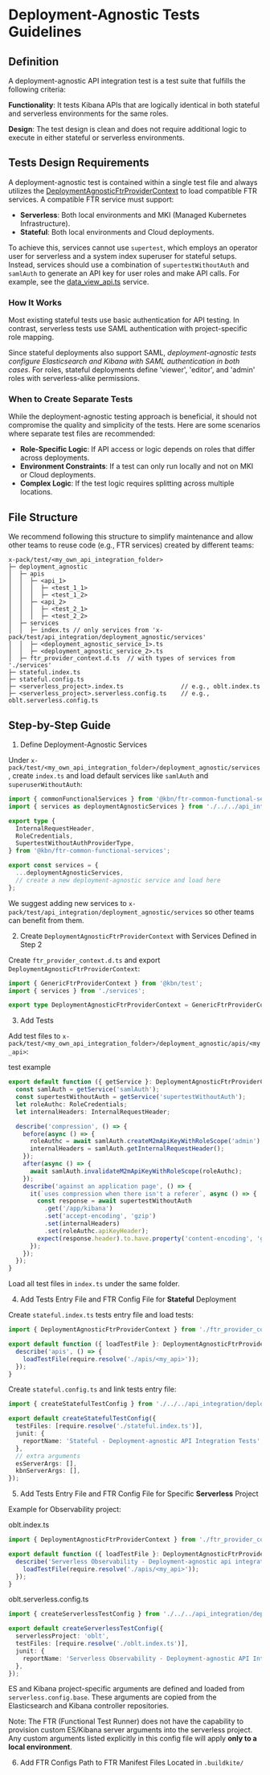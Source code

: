 # Deployment-Agnostic Tests Guidelines

## Definition
A deployment-agnostic API integration test is a test suite that fulfills the following criteria:

**Functionality**: It tests Kibana APIs that are logically identical in both stateful and serverless environments for the same roles.

**Design**: The test design is clean and does not require additional logic to execute in either stateful or serverless environments.

## Tests Design Requirements
A deployment-agnostic test is contained within a single test file and always utilizes the [DeploymentAgnosticFtrProviderContext](https://github.com/elastic/kibana/blob/main/x-pack/test/api_integration/deployment_agnostic/ftr_provider_context.d.ts) to load compatible FTR services. A compatible FTR service must support:

- **Serverless**: Both local environments and MKI (Managed Kubernetes Infrastructure).
- **Stateful**: Both local environments and Cloud deployments.

To achieve this, services cannot use `supertest`, which employs an operator user for serverless and a system index superuser for stateful setups. Instead, services should use a combination of `supertestWithoutAuth` and `samlAuth` to generate an API key for user roles and make API calls. For example, see the [data_view_api.ts](https://github.com/elastic/kibana/blob/main/x-pack/test/api_integration/deployment_agnostic/services/data_view_api.ts) service.

### How It Works
Most existing stateful tests use basic authentication for API testing. In contrast, serverless tests use SAML authentication with project-specific role mapping.

Since stateful deployments also support SAML, *deployment-agnostic tests configure Elasticsearch and Kibana with SAML authentication in both cases*. For roles, stateful deployments define 'viewer', 'editor', and 'admin' roles with serverless-alike permissions.

### When to Create Separate Tests
While the deployment-agnostic testing approach is beneficial, it should not compromise the quality and simplicity of the tests. Here are some scenarios where separate test files are recommended:

- **Role-Specific Logic**: If API access or logic depends on roles that differ across deployments.
- **Environment Constraints**: If a test can only run locally and not on MKI or Cloud deployments.
- **Complex Logic**: If the test logic requires splitting across multiple locations.

## File Structure
We recommend following this structure to simplify maintenance and allow other teams to reuse code (e.g., FTR services) created by different teams:

```
x-pack/test/<my_own_api_integration_folder>
├─ deployment_agnostic
│  ├─ apis
│  │  ├─ <api_1>
│  │  │  ├─ <test_1_1>
│  │  │  ├─ <test_1_2>
│  │  ├─ <api_2>
│  │  │  ├─ <test_2_1>
│  │  │  ├─ <test_2_2>
│  ├─ services
│  │  ├─ index.ts // only services from 'x-pack/test/api_integration/deployment_agnostic/services'
│  │  ├─ <deployment_agnostic_service_1>.ts
│  │  ├─ <deployment_agnostic_service_2>.ts
│  ├─ ftr_provider_context.d.ts  // with types of services from './services'
├─ stateful.index.ts
├─ stateful.config.ts 
├─ <serverless_project>.index.ts                // e.g., oblt.index.ts
├─ <serverless_project>.serverless.config.ts    // e.g., oblt.serverless.config.ts
```

## Step-by-Step Guide
1. Define Deployment-Agnostic Services

Under `x-pack/test/<my_own_api_integration_folder>/deployment_agnostic/services`, create `index.ts` and load default services like `samlAuth` and `superuserWithoutAuth`:

```ts
import { commonFunctionalServices } from '@kbn/ftr-common-functional-services';
import { services as deploymentAgnosticServices } from './../../api_integration/deployment_agnostic/services';

export type {
  InternalRequestHeader,
  RoleCredentials,
  SupertestWithoutAuthProviderType,
} from '@kbn/ftr-common-functional-services';

export const services = {
  ...deploymentAgnosticServices,
  // create a new deployment-agnostic service and load here
};
```

We suggest adding new services to `x-pack/test/api_integration/deployment_agnostic/services` so other teams can benefit from them.

2. Create `DeploymentAgnosticFtrProviderContext` with Services Defined in Step 2

Create `ftr_provider_context.d.ts` and export `DeploymentAgnosticFtrProviderContext`:
```ts
import { GenericFtrProviderContext } from '@kbn/test';
import { services } from './services';

export type DeploymentAgnosticFtrProviderContext = GenericFtrProviderContext<typeof services, {}>;
```

3. Add Tests

Add test files to `x-pack/test/<my_own_api_integration_folder>/deployment_agnostic/apis/<my_api>`:

test example
```ts
export default function ({ getService }: DeploymentAgnosticFtrProviderContext) {
  const samlAuth = getService('samlAuth');
  const supertestWithoutAuth = getService('supertestWithoutAuth');
  let roleAuthc: RoleCredentials;
  let internalHeaders: InternalRequestHeader;

  describe('compression', () => {
    before(async () => {
      roleAuthc = await samlAuth.createM2mApiKeyWithRoleScope('admin');
      internalHeaders = samlAuth.getInternalRequestHeader();
    });
    after(async () => {
      await samlAuth.invalidateM2mApiKeyWithRoleScope(roleAuthc);
    });
    describe('against an application page', () => {
      it(`uses compression when there isn't a referer`, async () => {
        const response = await supertestWithoutAuth
          .get('/app/kibana')
          .set('accept-encoding', 'gzip')
          .set(internalHeaders)
          .set(roleAuthc.apiKeyHeader);
        expect(response.header).to.have.property('content-encoding', 'gzip');
      });
    });
  });
}
```
Load all test files in `index.ts` under the same folder.

4. Add Tests Entry File and FTR Config File for **Stateful** Deployment

Create `stateful.index.ts` tests entry file and load tests:

```ts
import { DeploymentAgnosticFtrProviderContext } from './ftr_provider_context';

export default function ({ loadTestFile }: DeploymentAgnosticFtrProviderContext) {
  describe('apis', () => {
    loadTestFile(require.resolve('./apis/<my_api>'));
  });
}
```

Create `stateful.config.ts` and link tests entry file:

```ts
import { createStatefulTestConfig } from './../../api_integration/deployment_agnostic/default_configs/stateful.config.base';

export default createStatefulTestConfig({
  testFiles: [require.resolve('./stateful.index.ts')],
  junit: {
    reportName: 'Stateful - Deployment-agnostic API Integration Tests',
  },
  // extra arguments
  esServerArgs: [],
  kbnServerArgs: [],
});
```
5. Add Tests Entry File and FTR Config File for Specific **Serverless** Project

Example for Observability project:

oblt.index.ts
```ts
import { DeploymentAgnosticFtrProviderContext } from './ftr_provider_context';

export default function ({ loadTestFile }: DeploymentAgnosticFtrProviderContext) {
  describe('Serverless Observability - Deployment-agnostic api integration tests', () => {
    loadTestFile(require.resolve('./apis/<my_api>'));
  });
}
```

oblt.serverless.config.ts
```ts
import { createServerlessTestConfig } from './../../api_integration/deployment_agnostic/default_configs/serverless.config.base';

export default createServerlessTestConfig({
  serverlessProject: 'oblt',
  testFiles: [require.resolve('./oblt.index.ts')],
  junit: {
    reportName: 'Serverless Observability - Deployment-agnostic API Integration Tests',
  },
});
```

ES and Kibana project-specific arguments are defined and loaded from `serverless.config.base`. These arguments are copied from the Elasticsearch and Kibana controller repositories.

Note: The FTR (Functional Test Runner) does not have the capability to provision custom ES/Kibana server arguments into the serverless project. Any custom arguments listed explicitly in this config file will apply **only to a local environment**.

6. Add FTR Configs Path to FTR Manifest Files Located in `.buildkite/`

